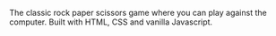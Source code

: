 The classic rock paper scissors game where you can play against the computer. Built with HTML, CSS and vanilla Javascript.